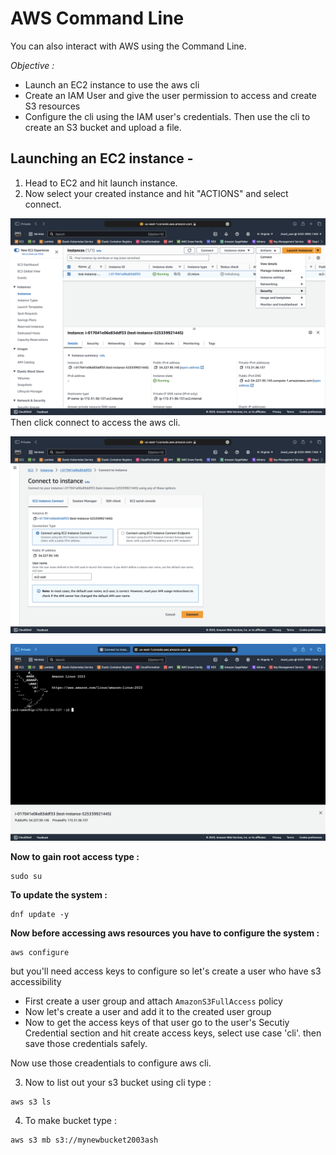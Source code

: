 # AWS Command Line
You can also interact with AWS using the Command Line.

*Objective :*
- Launch an EC2 instance to use the aws cli
- Create an IAM User and give the user permission to access and create S3 resources
- Configure the cli using the IAM user's credentials. Then use the cli to create an S3 bucket and upload a file.

## Launching an EC2 instance - 
1. Head to EC2 and hit launch instance.
2. Now select your created instance and hit "ACTIONS" and select connect. 

![Alt text](/Photos/ec2-connect.png)
Then click connect to access the aws cli.

![Alt text](/Photos/instance-connect.png)

![Alt text](/Photos/aws-cli.png)

**Now to gain root access type :**
```
sudo su
```
**To update the system :**
```
dnf update -y
```
**Now before accessing aws resources you have to configure the system :**
```
aws configure
```
but you'll need access keys to configure so let's create a user who have s3 accessibility

- First create a user group and attach `AmazonS3FullAccess` policy
- Now let's create a user and add it to the created user group
- Now to get the access keys of that user go to the user's Secutiy Credential section and hit create access keys, select use case 'cli'. then save those credentials safely.

Now use those creadentials to configure aws cli.

3. Now to list out your s3 bucket using cli type : 
```
aws s3 ls
```
4. To make bucket type : 
```
aws s3 mb s3://mynewbucket2003ash
```
